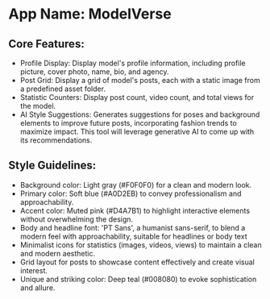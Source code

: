 # **App Name**: ModelVerse

## Core Features:

- Profile Display: Display model's profile information, including profile picture, cover photo, name, bio, and agency.
- Post Grid: Display a grid of model's posts, each with a static image from a predefined asset folder.
- Statistic Counters: Display post count, video count, and total views for the model.
- AI Style Suggestions: Generates suggestions for poses and background elements to improve future posts, incorporating fashion trends to maximize impact. This tool will leverage generative AI to come up with its recommendations.

## Style Guidelines:

- Background color: Light gray (#F0F0F0) for a clean and modern look.
- Primary color: Soft blue (#A0D2EB) to convey professionalism and approachability.
- Accent color: Muted pink (#D4A7B1) to highlight interactive elements without overwhelming the design.
- Body and headline font: 'PT Sans', a humanist sans-serif, to blend a modern feel with approachability, suitable for headlines or body text
- Minimalist icons for statistics (images, videos, views) to maintain a clean and modern aesthetic.
- Grid layout for posts to showcase content effectively and create visual interest.
- Unique and striking color: Deep teal (#008080) to evoke sophistication and allure.